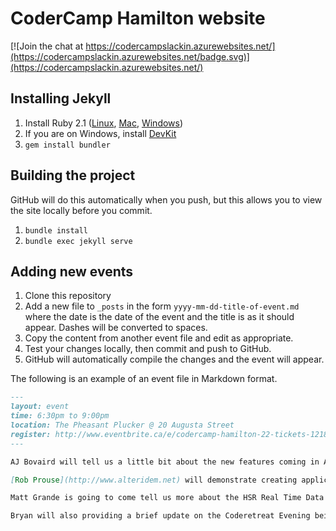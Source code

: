 # CoderCamp Hamilton website

[![Join the chat at https://codercampslackin.azurewebsites.net/](https://codercampslackin.azurewebsites.net/badge.svg)](https://codercampslackin.azurewebsites.net/)

## Installing Jekyll

1. Install Ruby 2.1 ([Linux](https://www.ruby-lang.org/en/documentation/installation/), [Mac](https://gorails.com/setup/osx/10.10-yosemite), [Windows](http://rubyinstaller.org/))
2. If you are on Windows, install [DevKit](http://rubyinstaller.org/add-ons/devkit/)
3. `gem install bundler`

## Building the project

GitHub will do this automatically when you push, but this allows you to view the site locally before you commit.

1. `bundle install`
2. `bundle exec jekyll serve`

## Adding new events

1. Clone this repository
2. Add a new file to `_posts` in the form `yyyy-mm-dd-title-of-event.md` where the date is the date of the event and the title is as it should appear. Dashes will be converted to spaces.
3. Copy the content from another event file and edit as appropriate.
4. Test your changes locally, then commit and push to GitHub.
5. GitHub will automatically compile the changes and the event will appear.

The following is an example of an event file in Markdown format.

```markdown
---
layout: event
time: 6:30pm to 9:00pm
location: The Pheasant Plucker @ 20 Augusta Street
register: http://www.eventbrite.ca/e/codercamp-hamilton-22-tickets-12184300571
---

AJ Bovaird will tell us a little bit about the new features coming in ASP.net vNext.

[Rob Prouse](http://www.alteridem.net) will demonstrate creating applications for [Android Wear](https://github.com/Codercamp/AndroidWear) by prototyping an application that lists the pubs closest to you, allows you to view their menus and order on your watch.

Matt Grande is going to come tell us more about the HSR Real Time Data Hackathon on July 26th.

Bryan will also providing a brief update on the Coderetreat Evening being planned for July 23rd.
```

